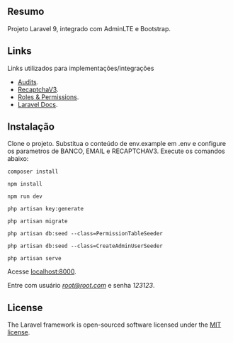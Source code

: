 ## Resumo

Projeto Laravel 9, integrado com AdminLTE e Bootstrap.

## Links

Links utilizados para implementações/integrações

- [Audits](http://www.laravel-auditing.com/).
- [RecaptchaV3](https://github.com/josiasmontag/laravel-recaptchav3).
- [Roles & Permissions](https://www.itsolutionstuff.com/post/laravel-8-user-roles-and-permissions-tutorialexample.html).
- [Laravel Docs](https://laravel.com/docs/9.x/).



## Instalação
Clone o projeto. Substitua o conteúdo de env.example em .env e configure os parametros de BANCO, EMAIL e RECAPTCHAV3. Execute os comandos abaixo:



`composer install`

`npm install`

`npm run dev`

`php artisan key:generate`

`php artisan migrate`

`php artisan db:seed --class=PermissionTableSeeder`

`php artisan db:seed --class=CreateAdminUserSeeder`

`php artisan serve`

Acesse [localhost:8000](http://localhost:8000).

Entre com usuário *root@root.com* e senha *123123*.


## License

The Laravel framework is open-sourced software licensed under the [MIT license](https://opensource.org/licenses/MIT).
